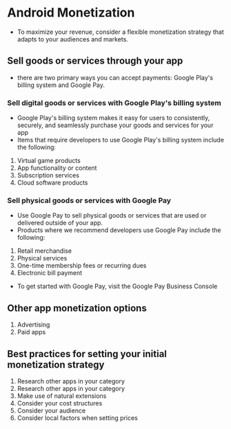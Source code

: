 # Android Monetization
* To maximize your revenue, consider a flexible monetization strategy that adapts to your audiences and markets.
## Sell goods or services through your app
* there are two primary ways you can accept payments: Google Play's billing system and Google Pay.
### Sell digital goods or services with Google Play's billing system
*  Google Play's billing system makes it easy for users to consistently, securely, and seamlessly purchase your goods and services for your app
* Items that require developers to use Google Play's billing system include the following:
1. Virtual game products
2. App functionality or content
3. Subscription services
4. Cloud software products

### Sell physical goods or services with Google Pay
* Use Google Pay to sell physical goods or services that are used or delivered outside of your app. 
* Products where we recommend developers use Google Pay include the following:
1. Retail merchandise
2. Physical services
3. One-time membership fees or recurring dues
4. Electronic bill payment
* To get started with Google Pay, visit the Google Pay Business Console 

## Other app monetization options
1. Advertising
2. Paid apps

## Best practices for setting your initial monetization strategy
1. Research other apps in your category
2. Research other apps in your category
3. Make use of natural extensions
4. Consider your cost structures
5. Consider your audience
6. Consider local factors when setting prices

